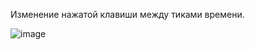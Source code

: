 Изменение нажатой клавиши между тиками времени.

![image](https://github.com/ForKill/ChangingKeyInTick/assets/59317327/f126cacf-50c5-4ece-abbe-e0c73fea1b03)
